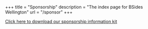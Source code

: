 +++
title = "Sponsorship"
description = "The index page for BSides Wellington"
url = "/sponsor"
+++

[Click here to download our sponsorship information kit](/BSidesWLG_2017_Sponsorship_Kit.pdf)